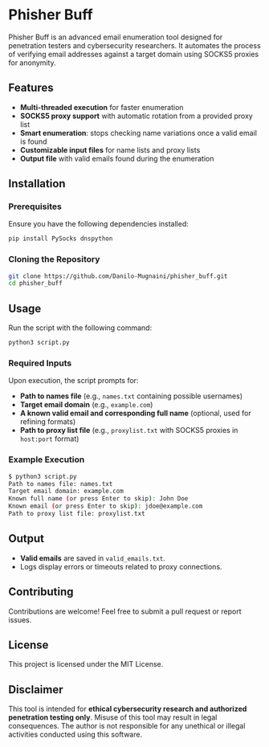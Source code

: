 # Phisher Buff

Phisher Buff is an advanced email enumeration tool designed for penetration testers and cybersecurity researchers. It automates the process of verifying email addresses against a target domain using SOCKS5 proxies for anonymity.

## Features
- **Multi-threaded execution** for faster enumeration
- **SOCKS5 proxy support** with automatic rotation from a provided proxy list
- **Smart enumeration**: stops checking name variations once a valid email is found
- **Customizable input files** for name lists and proxy lists
- **Output file** with valid emails found during the enumeration

## Installation
### Prerequisites
Ensure you have the following dependencies installed:

```bash
pip install PySocks dnspython
```

### Cloning the Repository
```bash
git clone https://github.com/Danilo-Mugnaini/phisher_buff.git
cd phisher_buff
```

## Usage
Run the script with the following command:

```bash
python3 script.py
```

### Required Inputs
Upon execution, the script prompts for:
- **Path to names file** (e.g., `names.txt` containing possible usernames)
- **Target email domain** (e.g., `example.com`)
- **A known valid email and corresponding full name** (optional, used for refining formats)
- **Path to proxy list file** (e.g., `proxylist.txt` with SOCKS5 proxies in `host:port` format)

### Example Execution
```bash
$ python3 script.py
Path to names file: names.txt
Target email domain: example.com
Known full name (or press Enter to skip): John Doe
Known email (or press Enter to skip): jdoe@example.com
Path to proxy list file: proxylist.txt
```

## Output
- **Valid emails** are saved in `valid_emails.txt`.
- Logs display errors or timeouts related to proxy connections.

## Contributing
Contributions are welcome! Feel free to submit a pull request or report issues.

## License
This project is licensed under the MIT License.

## Disclaimer
This tool is intended for **ethical cybersecurity research and authorized penetration testing only**. Misuse of this tool may result in legal consequences. The author is not responsible for any unethical or illegal activities conducted using this software.


